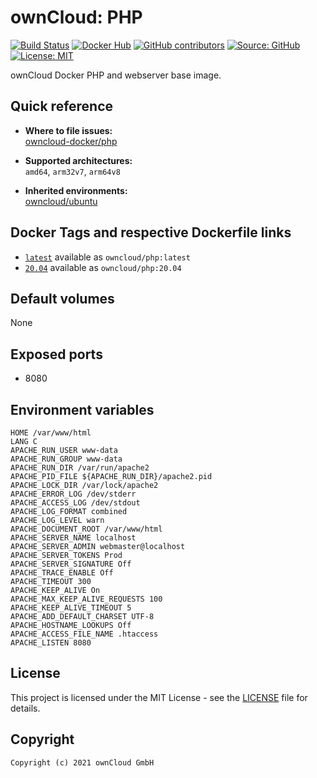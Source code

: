 # ownCloud: PHP

[![Build Status](https://img.shields.io/drone/build/owncloud-docker/php?logo=drone&server=https%3A%2F%2Fdrone.owncloud.com)](https://drone.owncloud.com/owncloud-docker/php)
[![Docker Hub](https://img.shields.io/docker/v/owncloud/php?logo=docker&label=dockerhub&sort=semver&logoColor=white)](https://hub.docker.com/r/owncloud/php)
[![GitHub contributors](https://img.shields.io/github/contributors/owncloud-docker/php)](https://github.com/owncloud-docker/php/graphs/contributors)
[![Source: GitHub](https://img.shields.io/badge/source-github-blue.svg?logo=github&logoColor=white)](https://github.com/owncloud-docker/php)
[![License: MIT](https://img.shields.io/github/license/owncloud-docker/php)](https://github.com/owncloud-docker/php/blob/master/LICENSE)

ownCloud Docker PHP and webserver base image.

## Quick reference

- **Where to file issues:**\
  [owncloud-docker/php](https://github.com/owncloud-docker/php/issues)

- **Supported architectures:**\
  `amd64`, `arm32v7`, `arm64v8`

- **Inherited environments:**\
  [owncloud/ubuntu](https://github.com/owncloud-docker/ubuntu#environment-variables)

## Docker Tags and respective Dockerfile links

- [`latest`](https://github.com/owncloud-docker/php/blob/master/latest/Dockerfile.amd64) available as `owncloud/php:latest`
- [`20.04`](https://github.com/owncloud-docker/php/blob/master/v20.04/Dockerfile.amd64) available as `owncloud/php:20.04`

## Default volumes

None

## Exposed ports

- 8080

## Environment variables

```Shell
HOME /var/www/html
LANG C
APACHE_RUN_USER www-data
APACHE_RUN_GROUP www-data
APACHE_RUN_DIR /var/run/apache2
APACHE_PID_FILE ${APACHE_RUN_DIR}/apache2.pid
APACHE_LOCK_DIR /var/lock/apache2
APACHE_ERROR_LOG /dev/stderr
APACHE_ACCESS_LOG /dev/stdout
APACHE_LOG_FORMAT combined
APACHE_LOG_LEVEL warn
APACHE_DOCUMENT_ROOT /var/www/html
APACHE_SERVER_NAME localhost
APACHE_SERVER_ADMIN webmaster@localhost
APACHE_SERVER_TOKENS Prod
APACHE_SERVER_SIGNATURE Off
APACHE_TRACE_ENABLE Off
APACHE_TIMEOUT 300
APACHE_KEEP_ALIVE On
APACHE_MAX_KEEP_ALIVE_REQUESTS 100
APACHE_KEEP_ALIVE_TIMEOUT 5
APACHE_ADD_DEFAULT_CHARSET UTF-8
APACHE_HOSTNAME_LOOKUPS Off
APACHE_ACCESS_FILE_NAME .htaccess
APACHE_LISTEN 8080
```

## License

This project is licensed under the MIT License - see the [LICENSE](https://github.com/owncloud-docker/php/blob/master/LICENSE) file for details.

## Copyright

```Text
Copyright (c) 2021 ownCloud GmbH
```
